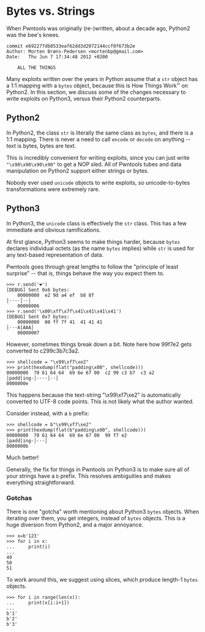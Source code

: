 # Bytes vs. Strings

When Pwntools was originally (re-)written, about a decade ago, Python2 was the bee's knees.

```
commit e692277db8533eaf62dd3d2072144ccf0f673b2e
Author: Morten Brøns-Pedersen <mortenbp@gmail.com>
Date:   Thu Jun 7 17:34:48 2012 +0200

    ALL THE THINGS
```

Many exploits written over the years in Python assume that a `str` object has a 1:1 mapping with a `bytes` object, because this is How Things Work™️ on Python2.  In this section, we discuss some of the changes necessary to write exploits on Python3, versus their Python2 counterparts.

## Python2

In Python2, the class `str` is literally the same class as `bytes`, and there is a 1:1 mapping.  There is never a need to call `encode` or `decode` on anything -- text is bytes, bytes are text.

This is incredibly convenient for writing exploits, since you can just write `"\x90\x90\x90\x90"` to get a NOP sled.  All of Pwntools tubes and data manipulation on Python2 support either strings or bytes.

Nobody ever used `unicode` objects to write exploits, so unicode-to-bytes transformations were extremely rare.

## Python3

In Python3, the `unicode` class is effectively the `str` class.  This has a few immediate and obvious ramifications.

At first glance, Python3 seems to make things harder, because `bytes` declares individual octets (as the name `bytes` implies) while `str` is used for any text-based representation of data.

Pwntools goes through great lengths to follow the "principle of least surprise" -- that is, things behave the way you expect them to.

```
>>> r.send('❤️')
[DEBUG] Sent 0x6 bytes:
    00000000  e2 9d a4 ef  b8 8f                                  │····│··│
    00000006
>>> r.send('\x00\xff\x7f\x41\x41\x41\x41')
[DEBUG] Sent 0x7 bytes:
    00000000  00 ff 7f 41  41 41 41                               │···A│AAA│
    00000007
```

However, sometimes things break down a bit.  Note here how 99f7e2 gets converted to c299c3b7c3a2.

```
>>> shellcode = "\x99\xf7\xe2"
>>> print(hexdump(flat("padding\x00", shellcode)))
00000000  70 61 64 64  69 6e 67 00  c2 99 c3 b7  c3 a2        │padd│ing·│····│··│
0000000e
```

This happens because the text-string "\x99\xf7\xe2" is automatically converted to UTF-8 code points.  This is not likely what the author wanted.  

Consider instead, with a `b` prefix:

```
>>> shellcode = b"\x99\xf7\xe2"
>>> print(hexdump(flat(b"padding\x00", shellcode)))
00000000  70 61 64 64  69 6e 67 00  99 f7 e2                  │padd│ing·│···│
0000000b
```

Much better!

Generally, the fix for things in Pwntools on Python3 is to make sure all of your strings have a `b` prefix.  This resolves ambiguities and makes everything straightforward.

### Gotchas

There is one "gotcha" worth mentioning about Python3 `bytes` objects.  When iterating over them, you get integers, instead of `bytes` objects.  This is a huge diversion from Python2, and a major annoyance.

```
>>> x=b'123'
>>> for i in x:
...     print(i)
...
49
50
51
```

To work around this, we suggest using slices, which produce length-1 `bytes` objects.

```
>>> for i in range(len(x)):
...     print(x[i:i+1])
...
b'1'
b'2'
b'3'
```
